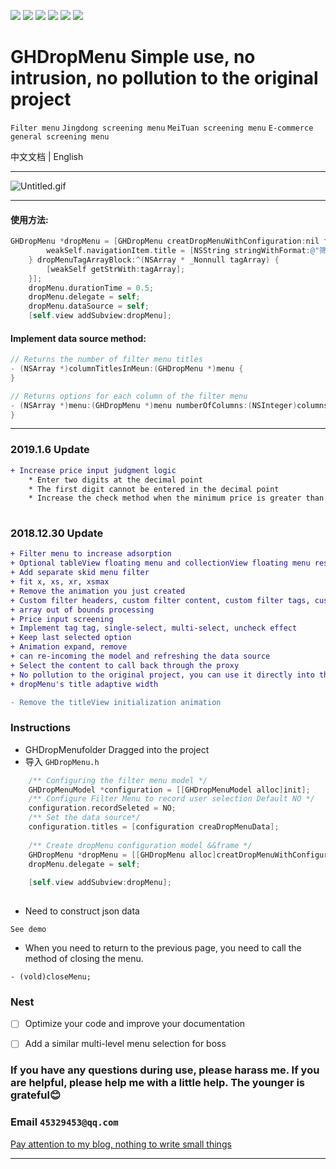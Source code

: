 ![](https://img.shields.io/badge/platform-iOS-red.svg) ![](https://img.shields.io/badge/language-Objective--C-orange.svg) 
![](https://img.shields.io/badge/license-MIT%20License-brightgreen.svg) 
![](https://img.shields.io/appveyor/ci/gruntjs/grunt.svg)
![](https://img.shields.io/vscode-marketplace/d/repo.svg)
![](https://img.shields.io/cocoapods/l/packageName.svg)

# GHDropMenu Simple use, no intrusion, no pollution to the original project

`Filter menu` `Jingdong screening menu` `MeiTuan screening menu` `E-commerce general screening menu`

中文文档 | English

---

![Untitled.gif](https://upload-images.jianshu.io/upload_images/1419035-55dd0f6eafb19fd7.gif?imageMogr2/auto-orient/strip)

---

#### 使用方法:

```Objective-C
GHDropMenu *dropMenu = [GHDropMenu creatDropMenuWithConfiguration:nil frame:CGRectMake(0, kGHSafeAreaTopHeight,kGHScreenWidth, 44) dropMenuTitleBlock:^(GHDropMenuModel * _Nonnull dropMenuModel) {
        weakSelf.navigationItem.title = [NSString stringWithFormat:@"筛选结果: %@",dropMenuModel.title];
    } dropMenuTagArrayBlock:^(NSArray * _Nonnull tagArray) {
        [weakSelf getStrWith:tagArray];
    }];
    dropMenu.durationTime = 0.5;
    dropMenu.delegate = self;
    dropMenu.dataSource = self;
    [self.view addSubview:dropMenu];
```
#### Implement data source method:
```Objective-C
// Returns the number of filter menu titles
- (NSArray *)columnTitlesInMeun:(GHDropMenu *)menu {
}

// Returns options for each column of the filter menu
- (NSArray *)menu:(GHDropMenu *)menu numberOfColumns:(NSInteger)columns {
}
```
--- 
### 2019.1.6 Update

```diff
+ Increase price input judgment logic
	* Enter two digits at the decimal point
	* The first digit cannot be entered in the decimal point
	* Increase the check method when the minimum price is greater than the maximum price pop-up prompt and clear user input
	


```
### 2018.12.30 Update

```diff
+ Filter menu to increase adsorption
+ Optional tableView floating menu and collectionView floating menu respectively
+ Add separate skid menu filter
+ fit x, xs, xr, xsmax
+ Remove the animation you just created
+ Custom filter headers, custom filter content, custom filter tags, custom filter header content
+ array out of bounds processing
+ Price input screening
+ Implement tag tag, single-select, multi-select, uncheck effect
+ Keep last selected option
+ Animation expand, remove
+ can re-incoming the model and refreshing the data source
+ Select the content to call back through the proxy
+ No pollution to the original project, you can use it directly into the project.
+ dropMenu's title adaptive width

- Remove the titleView initialization animation

```


### Instructions
* GHDropMenufolder Dragged into the project
* 导入 `GHDropMenu.h `

```Objective-C
    /** Configuring the filter menu model */
    GHDropMenuModel *configuration = [[GHDropMenuModel alloc]init];
    /** Configure Filter Menu to record user selection Default NO */
    configuration.recordSeleted = NO;
    /** Set the data source*/
    configuration.titles = [configuration creaDropMenuData];
    
    /** Create dropMenu configuration model &&frame */
    GHDropMenu *dropMenu = [[GHDropMenu alloc]creatDropMenuWithConfiguration:configuration frame:CGRectMake(0, 0, [UIScreen mainScreen].bounds.size.width, 44)];
    dropMenu.delegate = self;
    
    [self.view addSubview:dropMenu];
    
```

* Need to construct json data
```
See demo
```

* When you need to return to the previous page, you need to call the method of closing the menu.
```
- (vold)closeMenu;
```


### Nest
- [ ] Optimize your code and improve your documentation
- [ ] Add a similar multi-level menu selection for boss



### If you have any questions during use, please harass me. If you are helpful, please help me with a little help. The younger is grateful:blush:

### Email `45329453@qq.com `

[Pay attention to my blog, nothing to write small things](https://www.jianshu.com/u/884a67907187)

---

